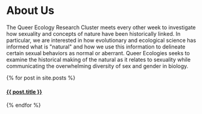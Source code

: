 # About Us 
The Queer Ecology Research Cluster meets every other week to investigate how sexuality and concepts of nature have been historically linked. In particular, we are interested in how evolutionary and ecological science has informed what is "natural" and how we use this information to delineate certain sexual behaviors as normal or aberrant. Queer Ecologies seeks to examine the historical making of the natural as it relates to sexuality while communicating the overwhelming diversity of sex and gender in biology. 

{% for post in site.posts %}
  #### [{{ post.title }}]({{post.url}})
{% endfor %}
